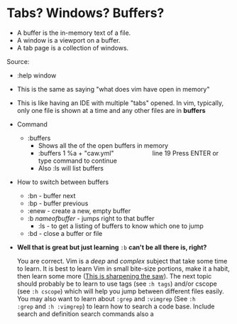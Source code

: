 # Tabs? Windows? Buffers?
- A buffer is the in-memory text of a file.
- A window is a viewport on a buffer.
- A tab page is a collection of windows.

Source:
- :help window

- This is the same as saying "what does vim have open in memory"
- This is like having an IDE with multiple "tabs" opened. In vim, typically, only one file is shown at a time and any other files are in **buffers**
- Command
	- :buffers
		- Shows all the of the open buffers in memory
		- :buffers
			1 %a + "caw.yml"                      line 19
			Press ENTER or type command to continue
		- Also :ls will list buffers
		  
- How to switch between buffers
	- :bn - buffer next
	- :bp - buffer previous
	- :enew - create a new, empty buffer
	- :b *nameofbuffer* - jumps right to that buffer
		- :ls - to get a listing of buffers to know which one to jump
	- :bd - close a buffer or file
		  
- **Well that is great but just learning** `:b` **can't be all there is, right?**

	You are correct. Vim is a _deep_ and _complex_ subject that take some time to learn. It is best to learn Vim in small bite-size portions, make it a habit, then learn some more ([This is sharpening the saw](http://www.moolenaar.net/habits.html)). The next topic should probably be to learn to use tags (see `:h tags`) and/or cscope (see `:h cscope`) which will help you jump between different files easily. You may also want to learn about `:grep` and `:vimgrep` (See `:h :grep` and `:h :vimgrep`) to learn how to search a code base. Include search and definition search commands also a
